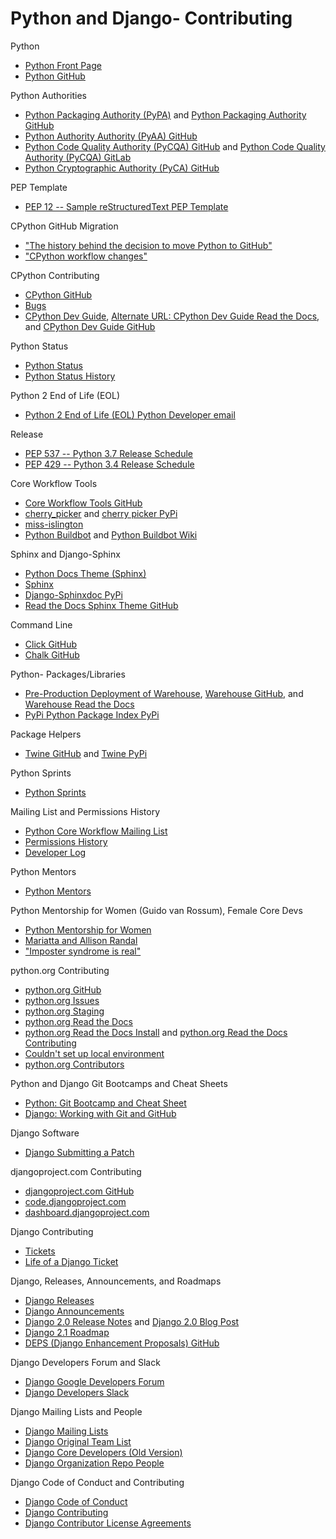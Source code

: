 # Python and Django- Contributing

<!--
https://docs.python.org/3/about.html | About these documents — Python 3.6.5 documentation

* [Foreword for "Programming Python" (1st ed.)](https://www.python.org/doc/essays/foreword) in which Guido van Rossum explains how and why Python came into existence.
* [Stack Overflow Post](https://stackoverflow.blog/2017/09/06/incredible-growth-python) about the incredible growth of Python.

Data Classes
https://github.com/ericvsmith | ericvsmith (Eric V. Smith)
https://pypi.python.org/pypi/dataclasses | dataclasses 0.3 : Python Package Index
https://www.python.org/dev/peps/pep-0557/ | PEP 557 -- Data Classes | Python.org

Dropping Support
http://python3statement.org/ | Sunsetting Python 2 support in scientific Python projects
https://twitter.com/pganssle/status/978256523909623809 | Paul Ganssle on Twitter: "For any #python folks who may use python-dateutil in your projects, I'm working out the schedule for dropping Python 2.7 support now. The issue for discussion is here: https://t.co/sWRIhe85qp RT appreciated for visibility (don't want anyone blindsided)"
https://github.com/dateutil/dateutil/issues/653 | Python 2 deprecation schedule · Issue #653 · dateutil/dateutil

PyPI
http://pyfound.blogspot.com/2018/03/warehouse-all-new-pypi-is-now-in-beta.html#livechat | Python Software Foundation News: Warehouse: All New PyPI is now in beta
http://pyfound.blogspot.com/2018/02/python-package-maintainers-help-test.html | Python Software Foundation News: Python package maintainers, help test the new PyPI!
https://docs.google.com/forms/d/e/1FAIpQLSczrATlexkR1_gBt727eGnc05FCt-75Mx2usMq1wvCm_cLddg/viewform | Conducting user tests on PyPI
https://gist.github.com/nlhkabu/a0b1ae0016a2641f6b79d9ace9110403 | Recruiting User Testers for PyPI

http://pyfound.blogspot.com/2018/01/the-python-software-foundation-is.html | Python Software Foundation News: The Python Software Foundation is looking for bloggers!

My CPython Issue and Pull Requests
http://bugs.python.org/user26332

https://www.slideshare.net/MariattaWijaya/automating-github-workflow-with-bots | Automating GItHub Workflow with Bots

https://github.com/Mariatta | Mariatta

http://mariatta.ca/reflections-2017.html | mariatta.ca – 2017

Mariatta
https://twitter.com/dbader_org/status/925764913041215489 | Dan Bader on Twitter: "BTW this is the foreword for Python Tricks: The Book by the amazing @mariatta (CPython core developer, PyLadies Vancouver organizer) https://t.co/kHYDw6uJRC"
https://www.blog.pythonlibrary.org/2017/09/25/pydev-of-the-week-mariatta-wijaya/ | PyDev of the Week: Mariatta Wijaya | The Mouse Vs. The Python
https://github.com/berkerpeksag/cpython-merge-bot
https://github.com/Mariatta/miss-islington/tree/master/backport | miss-islington/backport at master · Mariatta/miss-islington
https://www.slideshare.net/MariattaWijaya/pythonpowered-savage-garden-hotline | Python-Powered Savage Garden Hotline
https://github.com/Mariatta/mariatta-bot | Mariatta/mariatta-bot: Mariatta's GitHub bot
https://pypi.org/project/pytaco/ | pytaco · Warehouse (PyPI)
https://github.com/Mariatta/taco-py | Mariatta/taco-py: Figure out how many taco to order for your meetup
https://github.com/Mariatta/tic_tac_taco_pizza | GitHub - Mariatta/tic_tac_taco_pizza: Play tic tac toe, with taco and pizza
https://github.com/Mariatta/cloner
http://pmbaumgartner.github.io/slack-commands-with-python-and-flask.html | Creating Slack Slash Commands with Python and Flask: Part 1 - Blog
https://developer.github.com/v3/ | GitHub API v3 | GitHub Developer Guide
https://docs.google.com/spreadsheets/d/1JSX8fBmPb84emTmV0Kmyf0_r6R0kZM0h9Wdm91tn7Kg/edit#gid=0
http://distrowatch.com/table.php?distribution=mint
https://www.reddit.com/r/Python/comments/41kn28/looking_for_a_table_of_python_versions_shipped_by/
https://github.com/Mariatta/python_versions_and_distros
-->

Python
* [Python Front Page](https://wiki.python.org/moin)
* [Python GitHub](https://github.com/python)

Python Authorities
* [Python Packaging Authority (PyPA)](https://pypa.io) and [Python Packaging Authority GitHub](https://github.com/pypa) 
* [Python Authority Authority (PyAA) GitHub](https://github.com/pyaa)
* [Python Code Quality Authority (PyCQA) GitHub](https://github.com/PyCQA) and [Python Code Quality Authority (PyCQA) GitLab](https://gitlab.com/groups/pycqa)
* [Python Cryptographic Authority (PyCA) GitHub](https://github.com/pyca)

PEP Template
* [PEP 12 -- Sample reStructuredText PEP Template](https://www.python.org/dev/peps/pep-0012)

CPython GitHub Migration
* ["The history behind the decision to move Python to GitHub"](https://snarky.ca/the-history-behind-the-decision-to-move-python-to-github)
* ["CPython workflow changes"](https://paper.dropbox.com/doc/CPython-workflow-changes-mx1k8G6M0rg5JLy80F1r6)

CPython Contributing
* [CPython GitHub](https://github.com/python/cpython)
* [Bugs](http://bugs.python.org)
* [CPython Dev Guide](https://devguide.python.org), [Alternate URL: CPython Dev Guide Read the Docs](http://cpython-devguide.readthedocs.io), and [CPython Dev Guide GitHub](https://github.com/python/devguide)

Python Status
* [Python Status](https://status.python.org)
* [Python Status History](https://status.python.org/history)

<!--
https://travis-ci.org/python/cpython/
-->

Python 2 End of Life (EOL)
* [Python 2 End of Life (EOL) Python Developer email](https://mail.python.org/pipermail/python-dev/2018-March/152348.html)

Release
* [PEP 537 -- Python 3.7 Release Schedule](https://www.python.org/dev/peps/pep-0537)
* [PEP 429 -- Python 3.4 Release Schedule](https://www.python.org/dev/peps/pep-0429)

Core Workflow Tools
* [Core Workflow Tools GitHub](https://github.com/python/core-workflow)
* [cherry_picker](https://github.com/python/core-workflow/tree/master/cherry_picker) and [cherry picker PyPi](https://pypi.org/project/cherry-picker)
* [miss-islington](https://github.com/python/miss-islington)
* [Python Buildbot](https://www.python.org/dev/buildbot) and [Python Buildbot Wiki](https://wiki.python.org/moin/BuildBot)

Sphinx and Django-Sphinx
* [Python Docs Theme (Sphinx)](https://github.com/python/python-docs-theme)
* [Sphinx](http://sphinx-doc.org)  
* [Django-Sphinxdoc PyPi](https://pypi.python.org/pypi/django-sphinxdoc) 
* [Read the Docs Sphinx Theme GitHub](https://github.com/snide/sphinx_rtd_theme) 

Command Line
* [Click GitHub](https://github.com/pallets/click)
* [Chalk GitHub](https://github.com/chalk/chalk)

<!--
Python Release Managers
https://mail.python.org/pipermail/python-dev/2018-January/151949.html | [Python-Dev] Welcome the 3.8 and 3.9 Release Manager - Łukasz Langa!

Doc/build/html/index.html - Google Search
https://github.com/python/core-workflow/issues/174 | pip install blurb successfully installs with Python < 3.5 · Issue #174 · python/core-workflow
https://pypi.python.org/pypi/blurb

https://devguide.python.org/documenting/#building-the-documentation | 7. Documenting Python — Python Developer's Guide

https://github.com/python/miss-islington/issues

http://devdocs.io/python~3.6/ | DevDocs — Python 3.6 documentation

https://docs.python.org/devguide/ | Python Developer’s Guide — Python Developer's Guide
https://docs.python.org/devguide/docquality.html?highlight=sphinx | 6. Helping with Documentation — Python Developer's Guide

https://devguide.python.org/#quick-reference
https://devguide.python.org/#status-of-python-branches | Python Developer’s Guide — Python Developer's Guide
https://devguide.python.org/devcycle.html | 18. Development Cycle — Python Developer's Guide
https://devguide.python.org/pullrequest.html | 3. Lifecycle of a Pull Request — Python Developer's Guide
https://devguide.python.org/committing.html | 16. Committing and Pushing Changes — Python Developer's Guide

https://cloud.githubusercontent.com/assets/2680980/23276970/d14a380c-f9d1-11e6-883d-e13b6b211239.png
-->

Python- Packages/Libraries
* [Pre-Production Deployment of Warehouse](https://pypi.org), [Warehouse GitHub](https://github.com/pypa/warehouse), and [Warehouse Read the Docs](https://warehouse.readthedocs.io)
* [PyPi Python Package Index PyPi](https://pypi.python.org/pypi)  

<!--
https://wiki.python.org/moin/CheeseShop | CheeseShop - Python Wiki
https://warehouse.readthedocs.io/development/getting-started/#quickstart-for-developers-with-docker-experience | Getting started — Warehouse 15.0.dev0 documentation

https://github.com/pypa/warehouse
https://github.com/pypa/warehouse/issues
https://twitter.com/pypi_updates2 | PyPI Recent Updates (@pypi_updates2) | Twitter

Package Stats
* ["How to get PyPI download statistics"](https://kirankoduru.github.io/python/pypi-stats.html)

https://bigquery.cloud.google.com/table/the-psf:pypi.downloads | Google BigQuery
https://mail.python.org/pipermail/distutils-sig/2013-June/021344.html | [Distutils] Download Counts on PyPI
-->

Package Helpers
* [Twine GitHub](https://github.com/pypa/twine) and [Twine PyPi](https://pypi.python.org/pypi/twine)

Python Sprints
* [Python Sprints](https://python-sprints.github.io)

Mailing List and Permissions History
* [Python Core Workflow Mailing List](https://mail.python.org/mailman/listinfo/core-workflow)
* [Permissions History](https://devguide.python.org/developers/#permissions-history)
* [Developer Log](https://github.com/python/devguide/blob/bbd38631554165a64e187bd29815125098159a13/developers.rst)

Python Mentors
* [Python Mentors](http://pythonmentors.com)

Python Mentorship for Women (Guido van Rossum), Female Core Devs
* [Python Mentorship for Women](https://twitter.com/mariatta/status/737689052736978945)
* [Mariatta and Allison Randal](https://twitter.com/matrixise/status/865678978677223429)
* ["Imposter syndrome is real"](https://twitter.com/KatiMichel/status/865740929512071168)

python.org Contributing
* [python.org GitHub](https://github.com/python/pythondotorg)
* [python.org Issues](https://github.com/python/pythondotorg/issues)
* [python.org Staging](https://staging.python.org)
* [python.org Read the Docs](https://pythondotorg.readthedocs.io)
* [python.org Read the Docs Install](https://pythondotorg.readthedocs.io/install.html) and [python.org Read the Docs Contributing](https://pythondotorg.readthedocs.io/contributing.html)
* [Couldn't set up local environment](https://github.com/python/pythondotorg/issues/987)
* [python.org Contributors](https://github.com/python/pythondotorg/graphs/contributors)

Python and Django Git Bootcamps and Cheat Sheets
* [Python: Git Bootcamp and Cheat Sheet](https://docs.python.org/devguide/gitbootcamp.html)
* [Django: Working with Git and GitHub](https://docs.djangoproject.com/en/1.8/internals/contributing/writing-code/working-with-git)

Django Software
* [Django Submitting a Patch](https://docs.djangoproject.com/en/2.0/internals/contributing/writing-code/submitting-patches/)

djangoproject.com Contributing
* [djangoproject.com GitHub](https://github.com/django/djangoproject.com)
* [code.djangoproject.com](https://code.djangoproject.com)
* [dashboard.djangoproject.com](https://dashboard.djangoproject.com)

Django Contributing
* [Tickets](https://code.djangoproject.com/query)
* [Life of a Django Ticket](https://docs.google.com/presentation/d/1Ao0S3Z-VRn_pcT5T4mXIhv3t3liQ3ZrwqaGeDqz9XCQ/edit)

Django, Releases, Announcements, and Roadmaps
* [Django Releases](https://docs.djangoproject.com/en/stable/releases)
* [Django Announcements](https://groups.google.com/forum/#!forum/django-announce)
* [Django 2.0 Release Notes](https://docs.djangoproject.com/en/2.0/releases/2.0) and [Django 2.0 Blog Post](https://www.djangoproject.com/weblog/2017/dec/02/django-20-released)
* [Django 2.1 Roadmap](https://code.djangoproject.com/wiki/Version2.1Roadmap) 
* [DEPS (Django Enhancement Proposals) GitHub](https://github.com/django/deps)

<!--
https://code.djangoproject.com/wiki/Version2.0Roadmap | Version2.0Roadmap – Django
https://www.djangoproject.com/weblog/2015/jun/25/roadmap/ | Django's Roadmap | Weblog | Django

https://docs.djangoproject.com/en/2.0/internals/release-process/#internal-release-cadence | Django’s release process | Django documentation | Django
-->

Django Developers Forum and Slack
* [Django Google Developers Forum](https://groups.google.com/forum/#!forum/django-developers) 
* [Django Developers Slack](https://django-developers.herokuapp.com)

Django Mailing Lists and People
* [Django Mailing Lists](https://docs.djangoproject.com/en/dev/internals/mailing-lists)
* [Django Original Team List](https://www.djangoproject.com/foundation/teams/#original-team-list)
* [Django Core Developers (Old Version)](https://docs.djangoproject.com/en/1.7/internals/committers/#core-developers)
* [Django Organization Repo People](https://github.com/orgs/django/people)

Django Code of Conduct and Contributing
* [Django Code of Conduct](https://www.djangoproject.com/conduct)
* [Django Contributing](https://docs.djangoproject.com/en/dev/internals/contributing)
* [Django Contributor License Agreements](https://www.djangoproject.com/foundation/cla)

